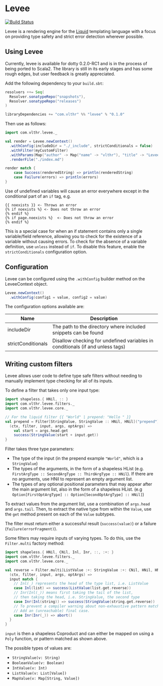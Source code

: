 # Levee
[![Build Status](https://travis-ci.org/vlthr/levee.svg?branch=master)](https://travis-ci.org/vlthr/levee)

Levee is a rendering engine for the [Liquid](https://shopify.github.io/liquid/) templating language with a focus on providing type safety and strict error detection wherever possible.

## Using Levee
Currently, levee is available for dotty 0.2.0-RC1 and is in the process of being ported to Scala2. The library is still in its early stages and has some rough edges, but user feedback is greatly appreciated.

Add the following dependency to your `build.sbt`:
```scala
resolvers ++= Seq(
  Resolver.sonatypeRepo("snapshots"),
  Resolver.sonatypeRepo("releases")
)

libraryDependencies += "com.vlthr" %% "levee" % "0.1.0"
```

Then use as follows:
```scala
import com.vlthr.levee._

val render = Levee.newContext()
  .withConfig(includeDir = "./_include", strictConditionals = false)
  .withFilter(myCustomFilter)
  .withParams(Map("author" -> Map("name" -> "vlthr"), "title" -> "Levee README"))
  .renderFile("./index.md")

render match {
    case Success(renderedString) => println(renderedString)
    case Failure(errors) => println(errors)
}
```

Use of undefined variables will cause an error everywhere except in the conditional part of an `if` tag, e.g.
```liquid
{{ noexists }} <- Throws an error
{% if noexists %} <- Does not throw an error
{% endif %}
{% if page.noexists %}  <- Does not throw an error
{% endif %}
```
This is a special case for when an if statement contains only a single variable/field reference, allowing you to check for the existence of a variable without causing errors. To check for the absence of a variable definition, use `unless` instead of `if`. To disable this feature, enable the `strictConditionals` configuration option.

## Configuration
Levee can be configured using the `.withConfig` builder method on the LeveeContext object.

```scala
Levee.newContext()
  .withConfig(config1 = value, config2 = value)
```

The configuration options available are:

Name              | Description
------------------|-------------------------
includeDir        | The path to the directory where included snippets can be found
strictConditionals| Disallow checking for undefined variables in conditionals (if and unless tags)


## Writing custom filters
Levee allows user code to define type safe filters without needing to manually implement type checking for all of its inputs.

To define a filter that takes only one input type:
```scala
import shapeless.{ HNil, :: }
import com.vlthr.levee.filters._
import com.vlthr.levee.core._

// For the liquid filter {{ "World" | prepend: "Hello " }}
val prepend = Filter[StringValue, StringValue :: HNil, HNil]("prepend") {
  (ctx, filter, input, args, optArgs) =>
    val start = args.head.get
    success(StringValue(start + input.get))
}
```

Filter takes three type parameters:
- The type of the input (in the prepend example `"World"`, which is a `StringValue`)
- The types of the arguments, in the form of a shapeless HList (e.g. `FirstArgType :: SecondArgType :: ThirdArgType :: HNil`). If there are no arguments, use HNil to represent an empty argument list.
- The types of any optional positional parameters that may appear after the main argument list, also in the form of a shapeless HList. (e.g `Option[FirstOptArgType] :: Option[SecondOptArgType] :: HNil]`)

To extract values from the argument list, use a combination of `args.head` and `args.tail`. Then, to extract the native type from within the `Value`, use the `get` method present on each of the `Value` subtypes.

The filter must return either a successful result (`success(value)`) or a failure (`failure(errorFragment)`).

Some filters may require inputs of varying types. To do this, use the `Filter.multi` factory method:
```scala
import shapeless.{ HNil, CNil, Inl, Inr, ::, :+: }
import com.vlthr.levee.filters._
import com.vlthr.levee.core._

val reverse = Filter.multi[ListValue :+: StringValue :+: CNil, HNil, HNil]("reverse") {
  (ctx, filter, input, args, optArgs) =>
  input match {
    // Inl(_) represents the head of the type list, i.e. ListValue
    case Inl(list) => success(ListValue(list.get.reverse))
    // Inr(Inl(_)) means first taking the tail of the list,
    // then taking the head, i.e. StringValue, the second type
    case Inr(Inl(string)) => success(StringValue(string.get.reverse))
    // To prevent a compiler warning about non-exhaustive pattern matching,
    // Add an (unreachable) final case.
    case Inr(Inr(_)) => abort()
  }
}
```
`input` is then a shapeless Coproduct and can either be mapped on using a `Poly` function, or pattern matched as shown above.

The possible types of values are:
- `StringValue(v: String)`
- `BooleanValue(v: Boolean)`
- `IntValue(v: Int)`
- `ListValue(v: List[Value])`
- `MapValue(v: Map[String, Value])`
